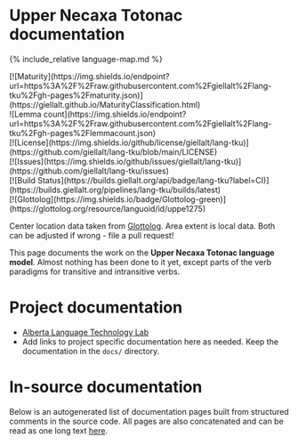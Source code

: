 # Upper Necaxa Totonac documentation

<div class="twocolumn map" markdown="1">

{% include_relative language-map.md %}

<div class="badges" markdown="1">
[![Maturity](https://img.shields.io/endpoint?url=https%3A%2F%2Fraw.githubusercontent.com%2Fgiellalt%2Flang-tku%2Fgh-pages%2Fmaturity.json)](https://giellalt.github.io/MaturityClassification.html) <br/>
![Lemma count](https://img.shields.io/endpoint?url=https%3A%2F%2Fraw.githubusercontent.com%2Fgiellalt%2Flang-tku%2Fgh-pages%2Flemmacount.json) <br/>
[![License](https://img.shields.io/github/license/giellalt/lang-tku)](https://github.com/giellalt/lang-tku/blob/main/LICENSE) <br/>
[![Issues](https://img.shields.io/github/issues/giellalt/lang-tku)](https://github.com/giellalt/lang-tku/issues) <br/>
[![Build Status](https://builds.giellalt.org/api/badge/lang-tku?label=CI)](https://builds.giellalt.org/pipelines/lang-tku/builds/latest) <br/>
[![Glottolog](https://img.shields.io/badge/Glottolog-green)](https://glottolog.org/resource/languoid/id/uppe1275)
</div>

Center location data taken from [Glottolog](https://glottolog.org/). Area extent is local data. Both can be adjusted if wrong - file a pull request!

</div>

This page documents the work on the **Upper Necaxa Totonac language model**. Almost nothing has been done to it yet, except parts of the verb paradigms
for transitive and intransitive verbs.

# Project documentation

* [Alberta Language Technology Lab](http://altlab.artsrn.ualberta.ca/)
* Add links to project specific documentation here as needed. Keep the documentation in the `docs/` directory.

# In-source documentation

Below is an autogenerated list of documentation pages built from structured comments in the source code. All pages are also concatenated and can be read as one long text [here](tku.md).
